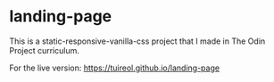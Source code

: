 # landing-page
This is a static-responsive-vanilla-css project that I made in The Odin Project curriculum.

For the live version: https://tuireol.github.io/landing-page